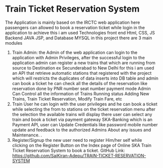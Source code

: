 # Train Ticket Reservation System
The Application is mainly based on the IRCTC web application here passengers can allowed to book a reservation ticket while login in the application 
to achieve this i am used Technologies front end Html, CSS, JS Backend JAVA JSP, and Database MYSQL
in this project there are 3 main modules  
1. Train Admin: the Admin of the web application can login to the application with Admin Privileges, after the successful login to the application admin can register a new trains that which are running from source to Destination ex Secunderabad to New Delhi for this i am used an API that retrieve automatic stations that registered with the project which will restricts the duplicates of data inserts into DB table and admin can book a ticket he can check all the details of the reservation like reservation done by PNR number seat number payment mode Admin Can Control all the information of Trains Running status Adding New Trains, Train Ticket Reservation, Modify Train Fare, etc
2. Train User he can login with the user privileges and he can book a ticket while selecting the from to stations on the ticket reservation menu after the selection the available trains will display there user can select any train and book a ticket via payment gateway SKA-Banking which is an Payment API, user can Update Credentials like password mobile number update and feedback to the authorized Admins About any issues and Maintenance. .
3. Register/Signup the new user need to register Him/her self while clicking on the Register Button on the Index page of Online SKA Train Ticket Reservation System to book a ticket.
GitHub Link: https://github.com/SaiKiran-Adepu/TRAIN-TICKET-RESERVATION-SYSTEM
